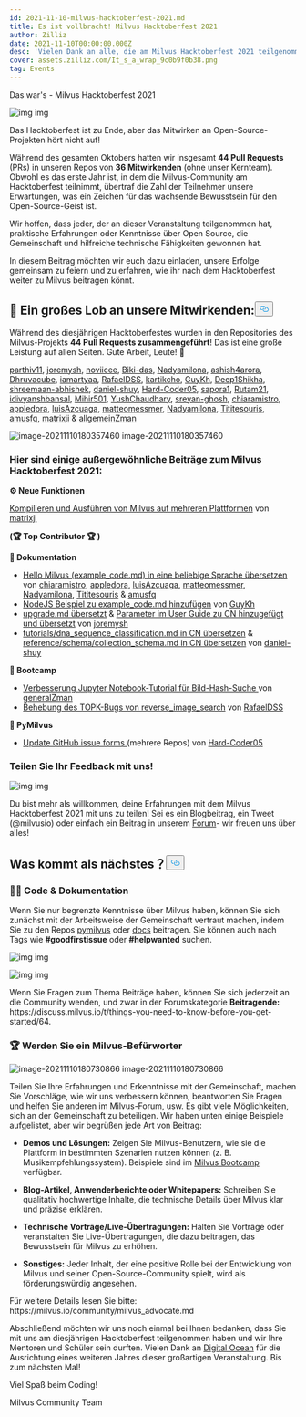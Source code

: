 ```yaml
---
id: 2021-11-10-milvus-hacktoberfest-2021.md
title: Es ist vollbracht! Milvus Hacktoberfest 2021
author: Zilliz
date: 2021-11-10T00:00:00.000Z
desc: 'Vielen Dank an alle, die am Milvus Hacktoberfest 2021 teilgenommen haben!'
cover: assets.zilliz.com/It_s_a_wrap_9c0b9f0b38.png
tag: Events
---
```

<custom-h1>Das war's - Milvus Hacktoberfest 2021</custom-h1><p>
  
   <span class="img-wrapper"> <img translate="no" src="https://assets.zilliz.com/Blog_cover_a6ce8748d7.jpeg" alt="img" class="doc-image" id="img" />
   </span> <span class="img-wrapper"> <span>img</span> </span></p>
<p>Das Hacktoberfest ist zu Ende, aber das Mitwirken an Open-Source-Projekten hört nicht auf!</p>
<p>Während des gesamten Oktobers hatten wir insgesamt <strong>44 Pull Requests</strong> (PRs) in unseren Repos von <strong>36 Mitwirkenden</strong> (ohne unser Kernteam). Obwohl es das erste Jahr ist, in dem die Milvus-Community am Hacktoberfest teilnimmt, übertraf die Zahl der Teilnehmer unsere Erwartungen, was ein Zeichen für das wachsende Bewusstsein für den Open-Source-Geist ist.</p>
<p>Wir hoffen, dass jeder, der an dieser Veranstaltung teilgenommen hat, praktische Erfahrungen oder Kenntnisse über Open Source, die Gemeinschaft und hilfreiche technische Fähigkeiten gewonnen hat.️️</p>
<p>In diesem Beitrag möchten wir euch dazu einladen, unsere Erfolge gemeinsam zu feiern und zu erfahren, wie ihr nach dem Hacktoberfest weiter zu Milvus beitragen könnt.</p>
<h2 id="📣-Shout-out-to-our-contributors" class="common-anchor-header"><strong>📣 Ein großes Lob an unsere Mitwirkenden:</strong><button data-href="#📣-Shout-out-to-our-contributors" class="anchor-icon" translate="no">
      <svg translate="no"
        aria-hidden="true"
        focusable="false"
        height="20"
        version="1.1"
        viewBox="0 0 16 16"
        width="16"
      >
        <path
          fill="#0092E4"
          fill-rule="evenodd"
          d="M4 9h1v1H4c-1.5 0-3-1.69-3-3.5S2.55 3 4 3h4c1.45 0 3 1.69 3 3.5 0 1.41-.91 2.72-2 3.25V8.59c.58-.45 1-1.27 1-2.09C10 5.22 8.98 4 8 4H4c-.98 0-2 1.22-2 2.5S3 9 4 9zm9-3h-1v1h1c1 0 2 1.22 2 2.5S13.98 12 13 12H9c-.98 0-2-1.22-2-2.5 0-.83.42-1.64 1-2.09V6.25c-1.09.53-2 1.84-2 3.25C6 11.31 7.55 13 9 13h4c1.45 0 3-1.69 3-3.5S14.5 6 13 6z"
        ></path>
      </svg>
    </button></h2><p>Während des diesjährigen Hacktoberfestes wurden in den Repositories des Milvus-Projekts <strong>44 Pull Requests zusammengeführt</strong>! Das ist eine große Leistung auf allen Seiten. Gute Arbeit, Leute! 🎉</p>
<p><a href="https://github.com/parthiv11">parthiv11</a>, <a href="https://github.com/joremysh">joremysh</a>, <a href="https://github.com/noviicee">noviicee</a>, <a href="https://github.com/Biki-das">Biki-das</a>, <a href="https://github.com/Nadyamilona">Nadyamilona</a>, <a href="https://github.com/ashish4arora">ashish4arora</a>, <a href="https://github.com/Dhruvacube">Dhruvacube</a>, <a href="https://github.com/iamartyaa">iamartyaa</a>, <a href="https://github.com/RafaelDSS">RafaelDSS</a>, <a href="https://github.com/kartikcho">kartikcho</a>, <a href="https://github.com/GuyKh">GuyKh</a>, <a href="https://github.com/Deep1Shikha">Deep1Shikha</a>, <a href="https://github.com/shreemaan-abhishek">shreemaan-abhishek</a>, <a href="https://github.com/daniel-shuy">daniel-shuy</a>, <a href="https://github.com/Hard-Coder05">Hard-Coder05</a>, <a href="https://github.com/sapora1">sapora1</a>, <a href="https://github.com/Rutam21">Rutam21</a>, <a href="https://github.com/idivyanshbansal">idivyanshbansal</a>, <a href="https://github.com/Mihir501">Mihir501</a>, <a href="https://github.com/Ayushchaudhary-Github">YushChaudhary</a>, <a href="https://github.com/sreyan-ghosh">sreyan-ghosh</a>, <a href="https://github.com/chiaramistro">chiaramistro</a>, <a href="https://github.com/appledora">appledora</a>, <a href="https://github.com/luisAzcuaga">luisAzcuaga</a>, <a href="https://github.com/matteomessmer">matteomessmer</a>, <a href="https://github.com/Nadyamilona">Nadyamilona</a>, <a href="https://github.com/Tititesouris">Tititesouris</a>, <a href="https://github.com/amusfq">amusfq</a>, <a href="https://github.com/matrixji">matrixji</a> &amp; <a href="https://github.com/zamanmub">allgemeinZman</a></p>
<p>
  
   <span class="img-wrapper"> <img translate="no" src="https://assets.zilliz.com/_80b0d87746.png" alt="image-20211110180357460" class="doc-image" id="image-20211110180357460" />
   </span> <span class="img-wrapper"> <span>image-20211110180357460</span> </span></p>
<h3 id="Here-are-some-extraordinary-Milvus-Hacktoberfest-2021-contributions" class="common-anchor-header">Hier sind einige außergewöhnliche Beiträge zum Milvus Hacktoberfest 2021:</h3><p><strong>⚙️ Neue Funktionen</strong></p>
<p><a href="https://github.com/milvus-io/milvus/issues/7706">Kompilieren und Ausführen von Milvus auf mehreren Plattformen</a> von <a href="https://github.com/matrixji">matrixji</a></p>
<p><strong>(🏆 Top Contributor 🏆 )</strong></p>
<p><strong>📝 Dokumentation</strong></p>
<ul>
<li><a href="https://github.com/milvus-io/bootcamp/issues/720">Hello Milvus (example_code.md) in eine beliebige Sprache übersetzen</a> von <a href="https://github.com/chiaramistro">chiaramistro</a>, <a href="https://github.com/appledora">appledora</a>, <a href="https://github.com/luisAzcuaga">luisAzcuaga</a>, <a href="https://github.com/matteomessmer">matteomessmer</a>, <a href="https://github.com/Nadyamilona">Nadyamilona</a>, <a href="https://github.com/Tititesouris">Tititesouris</a> &amp; <a href="https://github.com/amusfq">amusfq</a></li>
<li><a href="https://github.com/milvus-io/bootcamp/issues/720">NodeJS Beispiel zu example_code.md hinzufügen</a> von <a href="https://github.com/GuyKh">GuyKh</a></li>
<li><a href="https://github.com/milvus-io/milvus-docs/pull/921/files">upgrade.md übersetzt</a> &amp; <a href="https://github.com/milvus-io/milvus-docs/pull/892">Parameter im User Guide zu CN hinzugefügt und übersetzt</a> von <a href="https://github.com/joremysh">joremysh</a></li>
<li><a href="https://github.com/milvus-io/milvus-docs/pull/753">tutorials/dna_sequence_classification.md in CN übersetzen</a> &amp; <a href="https://github.com/milvus-io/milvus-docs/pull/752">reference/schema/collection_schema.md in CN übersetzen</a> von <a href="https://github.com/daniel-shuy">daniel-shuy</a></li>
</ul>
<p><strong>🚀 Bootcamp</strong></p>
<ul>
<li><a href="https://github.com/milvus-io/bootcamp/pull/858">Verbesserung Jupyter Notebook-Tutorial für Bild-Hash-Suche </a>von <a href="https://github.com/zamanmub">generalZman</a></li>
<li><a href="https://github.com/milvus-io/bootcamp/pull/792">Behebung des TOPK-Bugs von reverse_image_search</a> von <a href="https://github.com/RafaelDSS">RafaelDSS</a></li>
</ul>
<p><strong>🐍 PyMilvus</strong></p>
<ul>
<li><a href="https://github.com/milvus-io/pymilvus/issues/741">Update GitHub issue forms </a>(mehrere Repos) von <a href="https://github.com/Hard-Coder05">Hard-Coder05</a></li>
</ul>
<h3 id="Share-your-feedback-with-us" class="common-anchor-header">Teilen Sie Ihr Feedback mit uns!</h3><p>
  
   <span class="img-wrapper"> <img translate="no" src="https://assets.zilliz.com/h3_412b0f649b.png" alt="img" class="doc-image" id="img" />
   </span> <span class="img-wrapper"> <span>img</span> </span></p>
<p>Du bist mehr als willkommen, deine Erfahrungen mit dem Milvus Hacktoberfest 2021 mit uns zu teilen! Sei es ein Blogbeitrag, ein Tweet (@milvusio) oder einfach ein Beitrag in unserem <a href="https://discuss.milvus.io/c/hacktoberfest/9">Forum</a>- wir freuen uns über alles!</p>
<h2 id="Whats-Next" class="common-anchor-header">Was kommt als nächstes？<button data-href="#Whats-Next" class="anchor-icon" translate="no">
      <svg translate="no"
        aria-hidden="true"
        focusable="false"
        height="20"
        version="1.1"
        viewBox="0 0 16 16"
        width="16"
      >
        <path
          fill="#0092E4"
          fill-rule="evenodd"
          d="M4 9h1v1H4c-1.5 0-3-1.69-3-3.5S2.55 3 4 3h4c1.45 0 3 1.69 3 3.5 0 1.41-.91 2.72-2 3.25V8.59c.58-.45 1-1.27 1-2.09C10 5.22 8.98 4 8 4H4c-.98 0-2 1.22-2 2.5S3 9 4 9zm9-3h-1v1h1c1 0 2 1.22 2 2.5S13.98 12 13 12H9c-.98 0-2-1.22-2-2.5 0-.83.42-1.64 1-2.09V6.25c-1.09.53-2 1.84-2 3.25C6 11.31 7.55 13 9 13h4c1.45 0 3-1.69 3-3.5S14.5 6 13 6z"
        ></path>
      </svg>
    </button></h2><h3 id="👩‍💻-Code--Documentation" class="common-anchor-header"><strong>👩‍💻</strong> <strong>Code &amp; Dokumentation</strong></h3><p>Wenn Sie nur begrenzte Kenntnisse über Milvus haben, können Sie sich zunächst mit der Arbeitsweise der Gemeinschaft vertraut machen, indem Sie zu den Repos <a href="https://github.com/milvus-io/pymilvus">pymilvus</a> oder <a href="https://github.com/milvus-io/milvus-docs">docs</a> beitragen. Sie können auch nach Tags wie <strong>#goodfirstissue</strong> oder <strong>#helpwanted</strong> suchen.</p>
<p>
  
   <span class="img-wrapper"> <img translate="no" src="https://assets.zilliz.com/h4_f18c9b6c2c.png" alt="img" class="doc-image" id="img" />
   </span> <span class="img-wrapper"> <span>img</span> </span></p>
<p>
  
   <span class="img-wrapper"> <img translate="no" src="https://assets.zilliz.com/h5_a4f90c24a8.png" alt="img" class="doc-image" id="img" />
   </span> <span class="img-wrapper"> <span>img</span> </span></p>
<p>Wenn Sie Fragen zum Thema Beiträge haben, können Sie sich jederzeit an die Community wenden, und zwar in der Forumskategorie <strong>Beitragende:</strong> https://discuss.milvus.io/t/things-you-need-to-know-before-you-get-started/64.</p>
<h3 id="🏆-Be-a-Milvus-Advocate" class="common-anchor-header">🏆 Werden Sie ein Milvus-Befürworter</h3><p>
  
   <span class="img-wrapper"> <img translate="no" src="https://assets.zilliz.com/advocate_1052d8249a.jpg" alt="image-20211110180730866" class="doc-image" id="image-20211110180730866" />
   </span> <span class="img-wrapper"> <span>image-20211110180730866</span> </span></p>
<p>Teilen Sie Ihre Erfahrungen und Erkenntnisse mit der Gemeinschaft, machen Sie Vorschläge, wie wir uns verbessern können, beantworten Sie Fragen und helfen Sie anderen im Milvus-Forum, usw. Es gibt viele Möglichkeiten, sich an der Gemeinschaft zu beteiligen. Wir haben unten einige Beispiele aufgelistet, aber wir begrüßen jede Art von Beitrag:</p>
<ul>
<li><p><strong>Demos und Lösungen:</strong> Zeigen Sie Milvus-Benutzern, wie sie die Plattform in bestimmten Szenarien nutzen können (z. B. Musikempfehlungssystem). Beispiele sind im <a href="https://github.com/milvus-io/bootcamp">Milvus Bootcamp</a> verfügbar.</p></li>
<li><p><strong>Blog-Artikel, Anwenderberichte oder Whitepapers:</strong> Schreiben Sie qualitativ hochwertige Inhalte, die technische Details über Milvus klar und präzise erklären.</p></li>
<li><p><strong>Technische Vorträge/Live-Übertragungen:</strong> Halten Sie Vorträge oder veranstalten Sie Live-Übertragungen, die dazu beitragen, das Bewusstsein für Milvus zu erhöhen.</p></li>
<li><p><strong>Sonstiges:</strong> Jeder Inhalt, der eine positive Rolle bei der Entwicklung von Milvus und seiner Open-Source-Community spielt, wird als förderungswürdig angesehen.</p></li>
</ul>
<p>Für weitere Details lesen Sie bitte: https://milvus.io/community/milvus_advocate.md</p>
<p>Abschließend möchten wir uns noch einmal bei Ihnen bedanken, dass Sie mit uns am diesjährigen Hacktoberfest teilgenommen haben und wir Ihre Mentoren und Schüler sein durften. Vielen Dank an <a href="https://hacktoberfest.digitalocean.com/">Digital Ocean</a> für die Ausrichtung eines weiteren Jahres dieser großartigen Veranstaltung. Bis zum nächsten Mal!</p>
<p>Viel Spaß beim Coding!</p>
<p>Milvus Community Team</p>
